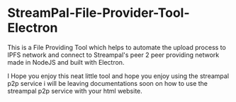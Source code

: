 # StreamPal-File-Provider-Tool-Electron
This is a File Providing Tool which helps to automate the upload process to IPFS network and connect to Streampal's peer 2 peer providing network made in NodeJS and built with Electron.

I Hope you enjoy this neat little tool and hope you enjoy using the streampal p2p service i will be leaving documentations soon on how to use the streampal p2p service with your html website.
